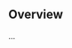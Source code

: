 <!-- Note: Please must use one of our issue templates to file an issue! 🛑 -->
<!-- 👉 https://github.com/JoshuaKGoldberg/draft-pull-request-once-action/issues/new/choose 👈 -->
<!-- **Issues that should have been filed with a template will be closed without action, and we will ask you to use a template.** -->

<!-- This blank issue template is only for issues that don't fit any of the templates. -->

## Overview

...
